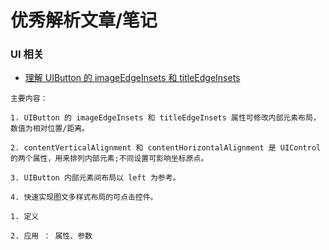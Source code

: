 # 优秀解析文章/笔记

### UI 相关

* [理解 UIButton 的 imageEdgeInsets 和 titleEdgeInsets](https://www.jianshu.com/p/055f5250084f)

```
主要内容：

1. UIButton 的 imageEdgeInsets 和 titleEdgeInsets 属性可修改内部元素布局，数值为相对位置/距离。

2. contentVerticalAlignment 和 contentHorizontalAlignment 是 UIControl 的两个属性，用来排列内部元素;不同设置可影响坐标原点。

3. UIButton 内部元素间布局以 left 为参考。

4. 快速实现图文多样式布局的可点击控件。

```



```
1. 定义

2. 应用 ： 属性、参数
```
